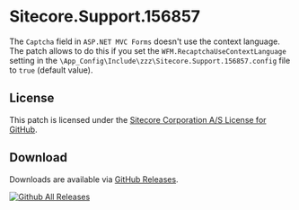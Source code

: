 # Sitecore.Support.156857
The `Captcha` field in `ASP.NET MVC Forms` doesn't use the context language.<br/>
The patch allows to do this if you set the `WFM.RecaptchaUseContextLanguage` setting in the `\App_Config\Include\zzz\Sitecore.Support.156857.config` file to `true` (default value).

## License  
This patch is licensed under the [Sitecore Corporation A/S License for GitHub](https://github.com/sitecoresupport/Sitecore.Support.156857/blob/master/LICENSE).  

## Download  
Downloads are available via [GitHub Releases](https://github.com/sitecoresupport/Sitecore.Support.156857/releases).  

[![Github All Releases](https://img.shields.io/github/downloads/SitecoreSupport/Sitecore.Support.156857/total.svg)](https://github.com/SitecoreSupport/Sitecore.Support.156857/releases)
